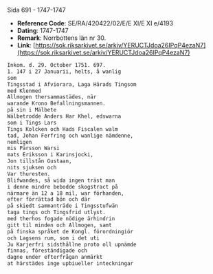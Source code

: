Sida 691 - 1747-1747

- **Reference Code**: SE/RA/420422/02/E/E XI/E XI e/4193
- **Dating**: 1747-1747
- **Remark**: Norrbottens län nr 30.
- **Link**: [https://sok.riksarkivet.se/arkiv/YERUCTJdoa26IPqP4ezaN7](https://sok.riksarkivet.se/arkiv/YERUCTJdoa26IPqP4ezaN7)

```txt linenums="1"
Inkom. d. 29. October 1751. 697.
1. 147 i 27 Januarii, helts, å wanlig
som
Tingsstad i Afviorara, Laga Härads Tingsom
med Klenmed
Allmogen thersammastädes, när
warande Krono Befallningsmannen.
på sin i Mälbete
Wälbetrodde Anders Har Khel, edswarna
som i Tings Lars
Tings Kolcken och Hads Fiscalen walm
tad, Johan Ferfring och wanlige nämdenne,
nemligen
mis Pärsson Warsi
mats Eriksson i Karinsjocki,
Jon tillstån Gustaan,
nits sjuksen och
Var thuresten.
Blifwandes, så wida ingen träst man
i denne mindre bebodde skogstract på
närmare än 12 a 18 mil, war förhanden,
efter förrättad bön och där
på skiedt sammanträde i Tingsstufwän
taga tings och Tingsfrid utlyst.
med therhos fogade nödige ärhindrin
gitt til minden och Allmogen, samt
på finska språket de Kongl. förordningiör
och Lagsens rum, som i det uti
Ju Karjerfri sidsthållne proto oll upnämde
finnas, föreständigade och
dagne under efterfrågan anmärkt
at härstädes inge upbiueller inteckningar
```
